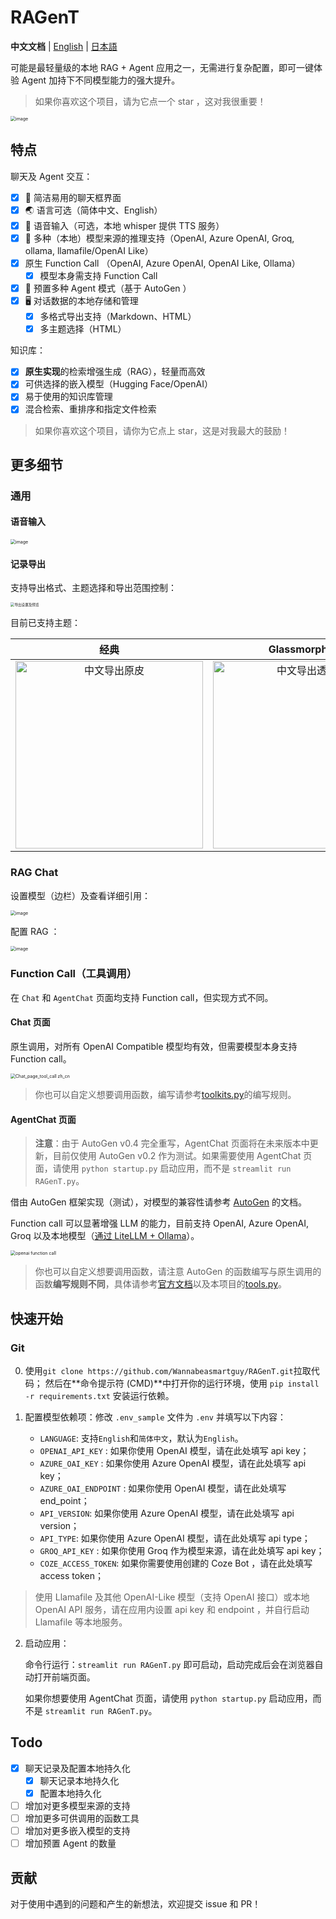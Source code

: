 # RAGenT

**中文文档** | [English](../README.md) | [日本語](README_ja.md)

可能是最轻量级的本地 RAG + Agent 应用之一，无需进行复杂配置，即可一键体验 Agent 加持下不同模型能力的强大提升。

> 如果你喜欢这个项目，请为它点一个 star ，这对我很重要！

<img src="https://github.com/user-attachments/assets/d87905e8-bbb8-4c36-baa6-2bcf95c882bb" alt="image" style="zoom: 50%;" />

## 特点

聊天及 Agent 交互：
- [x] 💭 简洁易用的聊天框界面
- [x] 🌏️ 语言可选（简体中文、English）
- [x] 🎤 语音输入（可选，本地 whisper 提供 TTS 服务）
- [x] 🔧 多种（本地）模型来源的推理支持（OpenAI, Azure OpenAI, Groq, ollama, llamafile/OpenAI Like）
- [x] 原生 Function Call （OpenAI, Azure OpenAI, OpenAI Like, Ollama）
  - [x] 模型本身需支持 Function Call
- [x] 🤖 预置多种 Agent 模式（基于 AutoGen ）
- [x] 🖥️ 对话数据的本地存储和管理
  - [x] 多格式导出支持（Markdown、HTML）
  - [x] 多主题选择（HTML）

知识库：
- [x] **原生实现**的检索增强生成（RAG），轻量而高效
- [x] 可供选择的嵌入模型（Hugging Face/OpenAI）
- [x] 易于使用的知识库管理
- [x] 混合检索、重排序和指定文件检索

> 如果你喜欢这个项目，请你为它点上 star，这是对我最大的鼓励！

## 更多细节

### 通用

#### 语音输入

<img src="https://github.com/user-attachments/assets/37ea413d-5ef6-4783-a2da-ed6d1d010f58" alt="image" style="zoom:50%;" />

#### 记录导出

支持导出格式、主题选择和导出范围控制：

<img src="https://github.com/user-attachments/assets/744ddca3-5eef-4774-91e7-06dc46e89931" alt="导出设置及预览" style="zoom:40%;" />

目前已支持主题：

|                             经典                             |                        Glassmorphism                         |
| :----------------------------------------------------------: | :----------------------------------------------------------: |
| <img src="https://github.com/user-attachments/assets/20a817f7-9fb9-4e7a-8840-f3072a39053a" alt="中文导出原皮" width="300" /> | <img src="https://github.com/user-attachments/assets/9fdc60ac-6eda-420c-ba7a-9e9bc97d8dcf" alt="中文导出透明皮" width="300" /> |



### RAG Chat

设置模型（边栏）及查看详细引用：

<img src="https://github.com/user-attachments/assets/e9a4ffb3-72da-4dbf-b82a-4c47e81231f2" alt="image" style="zoom:50%;" />

配置 RAG ：

<img src="https://github.com/user-attachments/assets/ce26b34d-6620-4517-a008-02f35cde2588" alt="image" style="zoom: 50%;" />

### Function Call（工具调用）

在 `Chat` 和 `AgentChat` 页面均支持 Function call，但实现方式不同。

#### Chat 页面

原生调用，对所有 OpenAI Compatible 模型均有效，但需要模型本身支持 Function call。

<img src="https://github.com/user-attachments/assets/2a334fd7-e4e1-456d-bad7-7b463e2911d3" alt="Chat_page_tool_call zh_cn" style="zoom:50%;" />

> 你也可以自定义想要调用函数，编写请参考[toolkits.py](tools/toolkits.py)的编写规则。

#### AgentChat 页面

> **注意**：由于 AutoGen v0.4 完全重写，AgentChat 页面将在未来版本中更新，目前仅使用 AutoGen v0.2 作为测试。如果需要使用 AgentChat 页面，请使用 `python startup.py` 启动应用，而不是 `streamlit run RAGenT.py`。

借由 AutoGen 框架实现（测试），对模型的兼容性请参考 [AutoGen](https://github.com/microsoft/autogen) 的文档。

Function call 可以显著增强 LLM 的能力，目前支持 OpenAI, Azure OpenAI, Groq 以及本地模型（[通过 LiteLLM + Ollama](https://microsoft.github.io/autogen/docs/topics/non-openai-models/local-litellm-ollama#using-litellmollama-with-autogen)）。

<img src="https://github.com/user-attachments/assets/4eabcedb-5717-46b1-b2f4-4324b5f1fb67" alt="openai function call" style="zoom:50%;" />

> 你也可以自定义想要调用函数，请注意 AutoGen 的函数编写与原生调用的函数**编写规则不同**，具体请参考[官方文档](https://microsoft.github.io/autogen/docs/tutorial/tool-use/)以及本项目的[tools.py](llm/aoai/tools/tools.py)。

## 快速开始

### Git

0. 使用`git clone https://github.com/Wannabeasmartguy/RAGenT.git`拉取代码；
然后在**命令提示符 (CMD)**中打开你的运行环境，使用 `pip install -r requirements.txt` 安装运行依赖。

1. 配置模型依赖项：修改 `.env_sample` 文件为 `.env` 并填写以下内容：

   - `LANGUAGE`: 支持`English`和`简体中文`，默认为`English`。
   - `OPENAI_API_KEY` : 如果你使用 OpenAI 模型，请在此处填写 api key；
   - `AZURE_OAI_KEY` : 如果你使用 Azure OpenAI 模型，请在此处填写 api key；
   - `AZURE_OAI_ENDPOINT` : 如果你使用 OpenAI 模型，请在此处填写 end_point；
   - `API_VERSION`: 如果你使用 Azure OpenAI 模型，请在此处填写 api version；
   - `API_TYPE`: 如果你使用 Azure OpenAI 模型，请在此处填写 api type；
   - `GROQ_API_KEY` : 如果你使用 Groq 作为模型来源，请在此处填写 api key；
   - `COZE_ACCESS_TOKEN`: 如果你需要使用创建的 Coze Bot ，请在此处填写 access token；

> 使用 Llamafile 及其他 OpenAI-Like 模型（支持 OpenAI 接口）或本地 OpenAI API 服务，请在应用内设置 api key 和 endpoint ，并自行启动 Llamafile 等本地服务。

2. 启动应用：

   命令行运行：`streamlit run RAGenT.py` 即可启动，启动完成后会在浏览器自动打开前端页面。

   如果你想要使用 AgentChat 页面，请使用 `python startup.py` 启动应用，而不是 `streamlit run RAGenT.py`。

## Todo

- [x] 聊天记录及配置本地持久化
  - [x] 聊天记录本地持久化
  - [x] 配置本地持久化
- [ ] 增加对更多模型来源的支持
- [ ] 增加更多可供调用的函数工具
- [ ] 增加对更多嵌入模型的支持
- [ ] 增加预置 Agent 的数量

## 贡献

对于使用中遇到的问题和产生的新想法，欢迎提交 issue 和 PR！
